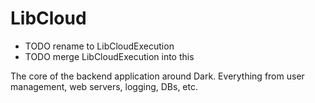 # LibCloud

- TODO rename to LibCloudExecution
- TODO merge LibCloudExecution into this

The core of the backend application around Dark. Everything from user management, web
servers, logging, DBs, etc.
